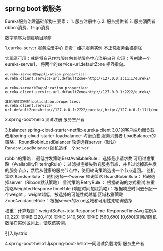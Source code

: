 spring boot 微服务 
---------------------------
Eureka服务治理基础架构三要素：
    1. 服务注册中心
    2. 服务提供者
    3. 服务消费者
        ribbon消费、feign消费



数字顺序为创建项目顺序

1.eureka-server
服务注册中心
职责：维护服务实例  不正常服务会被剔除

实现高可用：就是将自己作为服务向其他服务中心注册自己
    实现：再创建一个eureka-server1， 将两个的service-url.defaultZone 相互指向。
    
    eureka-server的application.properties:
    eureka.client.service-url.defaultZone=http://127.0.0.1:1111/eureka/
    
    eureka-server1的application.properties:
    eureka.client.service-url.defaultZone=http://127.0.0.1:2222/eureka/

    其他服务实例的application.properties:
    eureka.client.service-url.defaultZone=http://127.0.0.1:2222/eureka/,http://127.0.0.1:1111/eureka/


2.spring-boot-hello
测试注册
服务生产者






3.balancer
spring-cloud-starter-netflix-eureka-client 3.0.1的客户端均衡负载改用spring-cloud-starter-loadbalancer
均衡负载
服务消费者
LoadBalancer的策略：
            RoundRobinLoadBalancer 轮询选择server（默认）
            RandomLoadBalancer 随机选择一个server

robbin的策略：
            最低并发策略BestAvailableRule： 选择最小请求数
            可用过滤策略（AvailabilityFilteringRule）： 过滤掉连接失败的服务节点，并且过滤掉高并发的服务节点，然后从健康的服务节点中，使用轮询策略选出一个节点返回。
            随机策略 RandomRule ： 随机选择一个server
            轮询策略 RoundRobinRule： 轮询选择server（Ribbon默认策略）
            重试策略 RetryRule ： 根据轮询的方式重试
            权重策略WeightedResponseTimeRule (响应时间加权策略)： 根据响应时间去分配一个weight ，weight越低，被选择的可能性就越低
            区域权衡策略ZoneAvoidanceRule： 根据server的zone区域和可用性来轮询选择

权重：计算规则：weightSoFar+totalResponseTime-ResponseTimeAvg
实例A:[0,220]
实例B:(220,410]
实例C:(410,560]
实例D:(560,690)
[0,690)区间的随机数落在实例区间上，便取该实例。


引入hystrix


    
4.spring-boot-hello1
与spring-boot-hello1一同测试负载均衡
服务生产者



